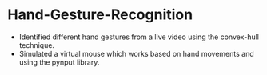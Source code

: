 # Hand-Gesture-Recognition

- Identified different hand gestures from a live video using the convex-hull technique.
- Simulated a virtual mouse which works based on hand movements and using the pynput library.
